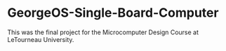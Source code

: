 # GeorgeOS-Single-Board-Computer
This was the final project for the Microcomputer Design Course at LeTourneau University.

